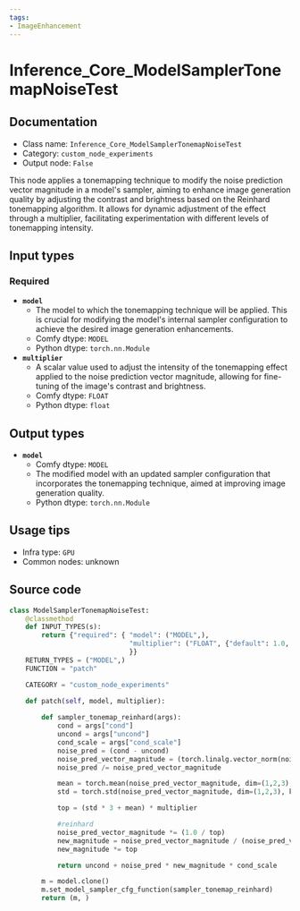 ```yaml
---
tags:
- ImageEnhancement
---
```


# Inference_Core_ModelSamplerTonemapNoiseTest
## Documentation
- Class name: `Inference_Core_ModelSamplerTonemapNoiseTest`
- Category: `custom_node_experiments`
- Output node: `False`

This node applies a tonemapping technique to modify the noise prediction vector magnitude in a model's sampler, aiming to enhance image generation quality by adjusting the contrast and brightness based on the Reinhard tonemapping algorithm. It allows for dynamic adjustment of the effect through a multiplier, facilitating experimentation with different levels of tonemapping intensity.
## Input types
### Required
- **`model`**
    - The model to which the tonemapping technique will be applied. This is crucial for modifying the model's internal sampler configuration to achieve the desired image generation enhancements.
    - Comfy dtype: `MODEL`
    - Python dtype: `torch.nn.Module`
- **`multiplier`**
    - A scalar value used to adjust the intensity of the tonemapping effect applied to the noise prediction vector magnitude, allowing for fine-tuning of the image's contrast and brightness.
    - Comfy dtype: `FLOAT`
    - Python dtype: `float`
## Output types
- **`model`**
    - Comfy dtype: `MODEL`
    - The modified model with an updated sampler configuration that incorporates the tonemapping technique, aimed at improving image generation quality.
    - Python dtype: `torch.nn.Module`
## Usage tips
- Infra type: `GPU`
- Common nodes: unknown


## Source code
```python
class ModelSamplerTonemapNoiseTest:
    @classmethod
    def INPUT_TYPES(s):
        return {"required": { "model": ("MODEL",),
                              "multiplier": ("FLOAT", {"default": 1.0, "min": 0.0, "max": 100.0, "step": 0.01}),
                              }}
    RETURN_TYPES = ("MODEL",)
    FUNCTION = "patch"

    CATEGORY = "custom_node_experiments"

    def patch(self, model, multiplier):
        
        def sampler_tonemap_reinhard(args):
            cond = args["cond"]
            uncond = args["uncond"]
            cond_scale = args["cond_scale"]
            noise_pred = (cond - uncond)
            noise_pred_vector_magnitude = (torch.linalg.vector_norm(noise_pred, dim=(1)) + 0.0000000001)[:,None]
            noise_pred /= noise_pred_vector_magnitude

            mean = torch.mean(noise_pred_vector_magnitude, dim=(1,2,3), keepdim=True)
            std = torch.std(noise_pred_vector_magnitude, dim=(1,2,3), keepdim=True)

            top = (std * 3 + mean) * multiplier

            #reinhard
            noise_pred_vector_magnitude *= (1.0 / top)
            new_magnitude = noise_pred_vector_magnitude / (noise_pred_vector_magnitude + 1.0)
            new_magnitude *= top

            return uncond + noise_pred * new_magnitude * cond_scale

        m = model.clone()
        m.set_model_sampler_cfg_function(sampler_tonemap_reinhard)
        return (m, )

```
